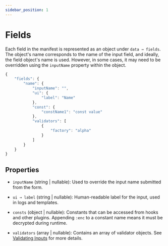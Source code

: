 ```yaml
---
sidebar_position: 1
---
```


# Fields

Each field in the manifest is represented as an object under `data → fields`. The object's name corresponds to the name of the input field, and ideally, the field object's name is used. However, in some cases, it may need to be overridden using the `inputName` property within the object.

```jsx
{
    "fields": {
        "name": {
            "inputName": "",
            "ui": {
                "label": "Name"
            },
            "const": {
                "constName1": "const value"
            },
            "validators": [
                {
                    "factory": "alpha"
                }
            ]
        }
    }
}
```

## Properties

- `inputName` (string | nullable): Used to override the input name submitted from the form.

- `ui → label` (string | nullable): Human-readable label for the input, used in logs and templates.

- `consts` (object | nullable): Constants that can be accessed from hooks and other plugins. Appending `:enc` to a constant name means it must be decrypted during runtime.

- `validators` (array | nullable): Contains an array of validator objects. See [Validating Inputs](./validation-inputs) for more details.
